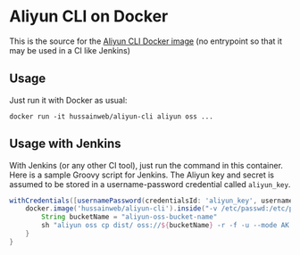 # Aliyun CLI on Docker
This is the source for the [Aliyun CLI Docker image](https://hub.docker.com/r/hussainweb/aliyun-cli) (no entrypoint so that it may be used in a CI like Jenkins)

## Usage

Just run it with Docker as usual:

```
docker run -it hussainweb/aliyun-cli aliyun oss ...
```

## Usage with Jenkins

With Jenkins (or any other CI tool), just run the command in this container. Here is a sample Groovy script for Jenkins. The Aliyun key and secret is assumed to be stored in a username-password credential called `aliyun_key`.

```groovy
withCredentials([usernamePassword(credentialsId: 'aliyun_key', usernameVariable: 'ALIYUN_ACCESS_KEY_ID', passwordVariable: 'ALIYUN_SECRET_ACCESS_KEY')]) {
    docker.image('hussainweb/aliyun-cli').inside("-v /etc/passwd:/etc/passwd -v ${env.HOME}:${env.HOME}:rw,z") {
        String bucketName = "aliyun-oss-bucket-name"
        sh "aliyun oss cp dist/ oss://${bucketName} -r -f -u --mode AK --access-key-id \"${env.ALIYUN_ACCESS_KEY_ID}\" --access-key-secret \"${env.ALIYUN_SECRET_ACCESS_KEY}\" --region \"${aliyunRegion}\""
    }
}
```

